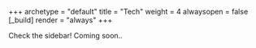 +++ 
archetype = "default" 
title = "Tech" 
weight = 4
alwaysopen = false
[_build]
  render = "always"
+++

Check the sidebar! Coming soon..

